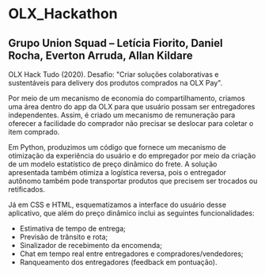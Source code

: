 # OLX_Hackathon
## Grupo Union Squad – Letícia Fiorito, Daniel Rocha, Everton Arruda, Allan Kildare
OLX Hack Tudo (2020). Desafio: "Criar soluções colaborativas e sustentáveis para delivery dos produtos comprados na OLX Pay".

Por meio de um mecanismo de economia do compartilhamento, criamos uma área dentro do app da OLX para que usuário possam ser entregadores independentes. Assim, é criado um mecanismo de remuneração para oferecer a facilidade do comprador não precisar se deslocar para coletar o item comprado. 

Em Python, produzimos um código que fornece um mecanismo de otimização da experiência do usuário e do empregador por meio da criação de um modelo estatístico de preço dinâmico do frete. A solução apresentada também otimiza a logística reversa, pois o entregador autônomo também pode transportar produtos que precisem ser trocados ou retificados.

Já em CSS e HTML, esquematizamos a interface do usuário desse aplicativo, que além do preço dinâmico inclui as seguintes funcionalidades:

- Estimativa de tempo de entrega;
- Previsão de trânsito e rota;
- Sinalizador de recebimento da encomenda;
- Chat em tempo real entre entregadores e compradores/vendedores;
- Ranqueamento dos entregadores (feedback em pontuação).
